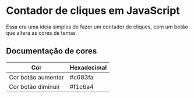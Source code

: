 
# Contador de cliques em JavaScript

Essa era uma ideia simples de fazer um contador de cliques, com um botão que altera as cores de temas

## Documentação de cores

| Cor               | Hexadecimal                                                |
| ----------------- | ---------------------------------------------------------------- |
| Cor botão aumentar       |  #c683fa |
| Cor botão diminuir       | #f1c6a4 |




